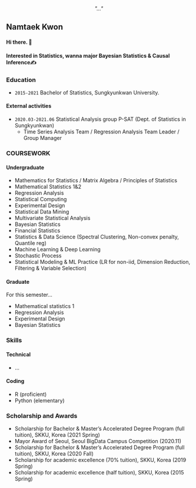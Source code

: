 <div align=center>
  
<i> "..." </i>

</div>

<div align=center>




</div>

## Namtaek Kwon 

#### Hi there. 👋
#### Interested in Statistics, wanna major Bayesian Statistics & Causal Inference✍️

### Education

- ```2015-2021``` Bachelor of Statistics, Sungkyunkwan University.

#### External activities

- ```2020.03-2021.06``` Statistical Analysis group P-SAT (Dept. of Statistics in Sungkyunkwan)
  - Time Series Analysis Team / Regression Analysis Team Leader / Group Manager

### COURSEWORK

#### Undergraduate

- Mathematics for Statistics / Matrix Algebra / Principles of Statistics
- Mathematical Statistics 1&2
- Regression Analysis 
- Statistical Computing
- Experimental Design
- Statistical Data Mining
- Multivariate Statistical Analysis
- Bayesian Statistics
- Financial Statistics
- Statistics & Data Science (Spectral Clustering, Non-convex penalty, Quantile reg)
- Machine Learning & Deep Learning
- Stochastic Process
- Statistical Modeling & ML Practice (LR for non-iid, Dimension Reduction, Filtering & Variable Selection)

#### Graduate

For this semester...

- Mathematical statistics 1
- Regression Analysis 
- Experimental Design
- Bayesian Statistics

### Skills

#### Technical

- ...

#### Coding

- R (proficient)
- Python (elementary)

### Scholarship and Awards

- Scholarship for Bachelor & Master’s Accelerated Degree Program (full tuition), SKKU, Korea (2021 Spring)
- Mayor Award of Seoul, Seoul BigData Campus Competition (2020.11)
- Scholarship for Bachelor & Master’s Accelerated Degree Program (full tuition), SKKU, Korea (2020 Fall)
- Scholarship for academic excellence (70% tuition), SKKU, Korea (2019 Spring)
- Scholarship for academic excellence (half tuition), SKKU, Korea (2015 Spring)
